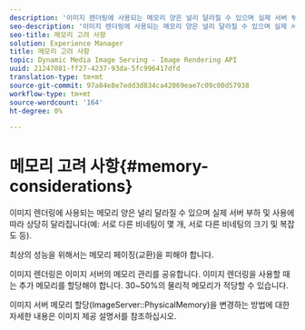 ```yaml
---
description: '이미지 렌더링에 사용되는 메모리 양은 널리 달라질 수 있으며 실제 서버 부하 및 사용에 따라 상당히 달라집니다(예: 서로 다른 비네팅이 몇 개, 서로 다른 비네팅의 크기 및 복잡도 등).'
seo-description: '이미지 렌더링에 사용되는 메모리 양은 널리 달라질 수 있으며 실제 서버 부하 및 사용에 따라 상당히 달라집니다(예: 서로 다른 비네팅이 몇 개, 서로 다른 비네팅의 크기 및 복잡도 등).'
seo-title: 메모리 고려 사항
solution: Experience Manager
title: 메모리 고려 사항
topic: Dynamic Media Image Serving - Image Rendering API
uuid: 21247081-ff27-4237-93da-5fc996417dfd
translation-type: tm+mt
source-git-commit: 97a84e8e7edd3d834ca42069eae7c09c00d57938
workflow-type: tm+mt
source-wordcount: '164'
ht-degree: 0%

---
```



# 메모리 고려 사항{#memory-considerations}

이미지 렌더링에 사용되는 메모리 양은 널리 달라질 수 있으며 실제 서버 부하 및 사용에 따라 상당히 달라집니다(예: 서로 다른 비네팅이 몇 개, 서로 다른 비네팅의 크기 및 복잡도 등).

최상의 성능을 위해서는 메모리 페이징(교환)을 피해야 합니다.

이미지 렌더링은 이미지 서버의 메모리 관리를 공유합니다. 이미지 렌더링을 사용할 때는 추가 메모리를 할당해야 합니다. 30~50%의 물리적 메모리가 적당할 수 있습니다.

이미지 서버 메모리 할당(ImageServer::PhysicalMemory)을 변경하는 방법에 대한 자세한 내용은 이미지 제공 설명서를 참조하십시오.
